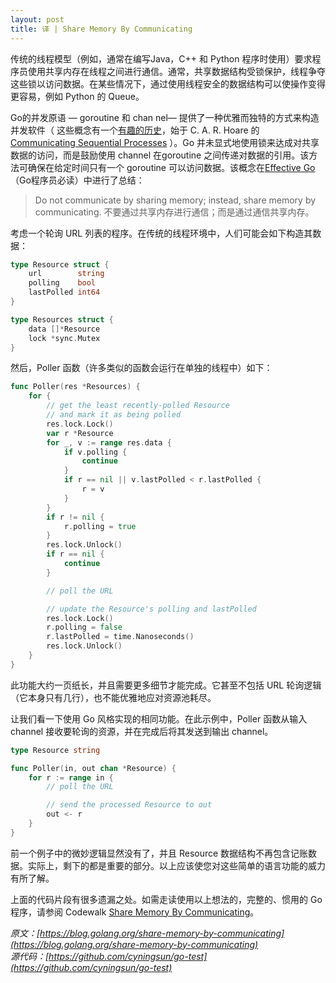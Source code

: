 ```yaml
---
layout: post
title: 译 | Share Memory By Communicating
---
```


传统的线程模型（例如，通常在编写Java，C++ 和 Python 程序时使用）要求程序员使用共享内存在线程之间进行通信。通常，共享数据结构受锁保护，线程争夺这些锁以访问数据。在某些情况下，通过使用线程安全的数据结构可以使操作变得更容易，例如 Python 的 Queue。

Go的并发原语 — goroutine 和 chan nel— 提供了一种优雅而独特的方式来构造并发软件（ 这些概念有一个[有趣的历史](https://swtch.com/~rsc/thread/)，始于 C. A. R. Hoare 的 [Communicating Sequential Processes](http://www.usingcsp.com/) ）。Go 并未显式地使用锁来达成对共享数据的访问，而是鼓励使用 channel 在goroutine 之间传递对数据的引用。该方法可确保在给定时间只有一个 goroutine 可以访问数据。该概念在[Effective Go](https://golang.org/doc/effective_go.html)（Go程序员必读）中进行了总结：

> Do not communicate by sharing memory; instead, share memory by communicating.
> 不要通过共享内存进行通信；而是通过通信共享内存。

考虑一个轮询 URL 列表的程序。在传统的线程环境中，人们可能会如下构造其数据：
``` go
type Resource struct {
    url        string
    polling    bool
    lastPolled int64
}

type Resources struct {
    data []*Resource
    lock *sync.Mutex
}
```
然后，Poller 函数（许多类似的函数会运行在单独的线程中）如下：
``` go 
func Poller(res *Resources) {
    for {
        // get the least recently-polled Resource
        // and mark it as being polled
        res.lock.Lock()
        var r *Resource
        for _, v := range res.data {
            if v.polling {
                continue
            }
            if r == nil || v.lastPolled < r.lastPolled {
                r = v
            }
        }
        if r != nil {
            r.polling = true
        }
        res.lock.Unlock()
        if r == nil {
            continue
        }

        // poll the URL

        // update the Resource's polling and lastPolled
        res.lock.Lock()
        r.polling = false
        r.lastPolled = time.Nanoseconds()
        res.lock.Unlock()
    }
}
```
此功能大约一页纸长，并且需要更多细节才能完成。它甚至不包括 URL 轮询逻辑（它本身只有几行），也不能优雅地应对资源池耗尽。

让我们看一下使用 Go 风格实现的相同功能。在此示例中，Poller 函数从输入 channel 接收要轮询的资源，并在完成后将其发送到输出 channel。
``` go
type Resource string

func Poller(in, out chan *Resource) {
    for r := range in {
        // poll the URL

        // send the processed Resource to out
        out <- r
    }
}
```
前一个例子中的微妙逻辑显然没有了，并且 Resource 数据结构不再包含记账数据。实际上，剩下的都是重要的部分。以上应该使您对这些简单的语言功能的威力有所了解。

上面的代码片段有很多遗漏之处。如需走读使用以上想法的，完整的、惯用的 Go 程序，请参阅 Codewalk [Share Memory By Communicating](https://golang.org/doc/codewalk/sharemem/)。

_原文：[https://blog.golang.org/share-memory-by-communicating](https://blog.golang.org/share-memory-by-communicating)_       
_源代码：[https://github.com/cyningsun/go-test](https://github.com/cyningsun/go-test)_